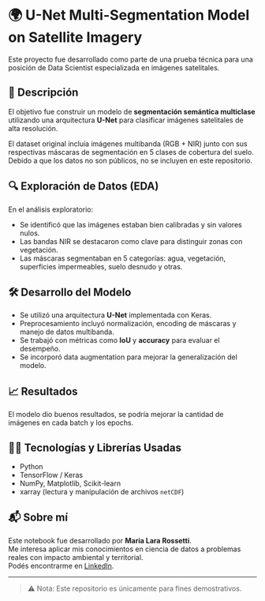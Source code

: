 # 🌍 U-Net Multi-Segmentation Model on Satellite Imagery

Este proyecto fue desarrollado como parte de una prueba técnica para una posición de Data Scientist especializada en imágenes satelitales. 

## 🧠 Descripción

El objetivo fue construir un modelo de **segmentación semántica multiclase** utilizando una arquitectura **U-Net** para clasificar imágenes satelitales de alta resolución.

El dataset original incluía imágenes multibanda (RGB + NIR) junto con sus respectivas máscaras de segmentación en 5 clases de cobertura del suelo. Debido a que los datos no son públicos, no se incluyen en este repositorio.

## 🔍 Exploración de Datos (EDA)

En el análisis exploratorio:

- Se identificó que las imágenes estaban bien calibradas y sin valores nulos.
- Las bandas NIR se destacaron como clave para distinguir zonas con vegetación.
- Las máscaras segmentaban en 5 categorías: agua, vegetación, superficies impermeables, suelo desnudo y otras.

## 🛠️ Desarrollo del Modelo

- Se utilizó una arquitectura **U-Net** implementada con Keras.
- Preprocesamiento incluyó normalización, encoding de máscaras y manejo de datos multibanda.
- Se trabajó con métricas como **IoU** y **accuracy** para evaluar el desempeño.
- Se incorporó data augmentation para mejorar la generalización del modelo.

## 📈 Resultados

El modelo dio buenos resultados, se podría mejorar la cantidad de imágenes en cada batch y los epochs. 

## 👩‍💻 Tecnologías y Librerías Usadas

- Python
- TensorFlow / Keras
- NumPy, Matplotlib, Scikit-learn
- xarray (lectura y manipulación de archivos `netCDF`)

## 📬 Sobre mí

Este notebook fue desarrollado por **Maria Lara Rossetti**.  
Me interesa aplicar mis conocimientos en ciencia de datos a problemas reales con impacto ambiental y territorial.  
Podés encontrarme en [LinkedIn](https://www.linkedin.com/in/maria-lara-rossetti/).

---

> ⚠️ Nota: Este repositorio es únicamente para fines demostrativos.
